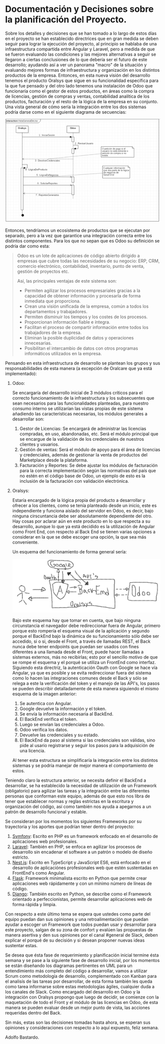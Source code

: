 # Documentación y Decisiones sobre la planificación del Proyecto.

Sobre los detalles y decisiones que se han tomado a lo largo de estos días en el proyecto se han establecido directrices que en gran medida se deben seguir para lograr la ejecución del proyecto, al principio se hablaba de una infraestructura compartida entre Angular y Laravel, pero a medida de que se fueron evaluando las condiciones y las mejores alternativas a seguir se llegaron a ciertas conclusiones de lo que debería ser el futuro de este desarrollo; ayudando así a ver un panorama "macro" de la situación y evaluando mejores formas de infraestructura y organización en los distintos productos de la empresa. Entonces, en esta nueva visión del desarrollo tenemos el producto Oralsys que sigue en su funcionalidad específica para la que fue pensado y del otro lado tenemos una instalación de Odoo que funcionaría como el gestor de estos productos, en áreas como la compra de licencias, gestión de compras y ventas, contabilidad analítica de los productos, facturación y el resto de la lógica de la empresa en su conjunto. Una vista general de cómo sería la integración entre los dos sistemas podría darse como en el siguiente diagrama de secuencias:

![UML Integración](Integracion.png "Integración")

Entonces, tendríamos un ecosistema de productos que se ejecutan por separado, pero a la vez que garantice una integración correcta entre los distintos componentes. Para los que no sepan que es Odoo su definición se podría dar como esta:

> Odoo es un lote de aplicaciones de código abierto dirigido a empresas que cubre todas las necesidades de su negocio: ERP, CRM, comercio electrónico, contabilidad, inventario, punto de venta, gestión de proyectos etc.
>
> Así, las principales ventajas de este sistema son:
>
> - Permiten agilizar los procesos empresariales gracias a la capacidad de obtener información y procesarla de forma inmediata que proporciona.
> - Crean una visión unificada de la empresa, común a todos los departamentos y trabajadores.
> - Permiten disminuir los tiempos y los costes de los procesos.
> - Proporcionan información fiable e íntegra.
> - Facilitan el proceso de compartir información entre todos los trabajadores de la empresa.
> - Eliminan la posible duplicidad de datos y operaciones innecesarias.
> - Posibilitan el intercambio de datos con otros programas informáticos utilizados en la empresa.

Pensando en esta infraestructura de desarrollo se plantean los grupos y sus responsabilidades de esta manera (a excepción de Oralcare que ya está implementado):

1. Odoo:

   Se encargaría del desarrollo inicial de 3 módulos críticos para el correcto funcionamiento de la infraestructura y los subsecuentes que sean necesarios para las funcionalidades planteadas, para nuestro consumo interno se utilizarían las vistas propias de este sistema añadiendo las características necesarias, los módulos generales a desarrollar son:

   1. Gestor de Licencias: Se encargará de administrar las licencias compradas, en uso, abandonadas, etc. Será el módulo principal que se encargue de la validación de los credenciales de nuestros clientes y usuarios.
   2. Gestión de ventas: Será el módulo de apoyo para él área de licencias y credenciales, además de gestionar la venta de productos del Marketplace desde la plataforma.
   3. Facturación y Reportes: Se debe ajustar los módulos de facturación para la correcta implementación según las normativas del país que no estén en el código base de Odoo, un ejemplo de esto es la inclusión de la facturación con validación electrónica.

2. Oralsys: 

   Estaría encargado de la lógica propia del producto a desarrollar y ofrecer a los clientes, como se tenía planteado desde un inicio, este es independiente y funciona aislado del servidor en Odoo, es decir, bajo ninguna cirscuntancia debe ser absolutamente dependiente del otro. Hay cosas por aclarar aún en este producto en lo que respecta a su desarrollo, aunque lo que ya está decidido es la utilización de Angular como Front End, con respecto al Back End se tienen varias opciones a considerar en la que se debe escoger una opción, la que sea más conveniente.

   Un esquema del funcionamiento de forma general sería:

   ![Funcionamiento](Funcionamiento.png)

   Bajo este esquema hay que tomar en cuenta, que bajo ninguna circunstancia el navegador debe redireccionar fuera de Angular, primero porque esto rompería el esquema visual de la aplicación y segundo porque el BackEnd bajo la dinámica de su funcionamiento sólo debe ser accedido, si o si, desde el Front, a través de llamadas REST, el Back nunca debe tener endpoints que puedan ser usados con fines diferentes a una llamada desde el Front, puede hacer llamadas a sistemas externos, más no recibirlas; esto por el sencillo motivo de que se rompe el esquema y el porqué se utiliza un FrontEnd como interfaz. Siguiendo esta directriz, la autenticación Oauth con Google se hace vía Angular, ya que es posible y se evita redireccionar fuera del sistema como lo hacen las integraciones comunes desde el Back y sólo se relega a este la verificación del token y el manejo de las API's, los pasos se pueden describir detalladamente de esta manera siguiendo el mismo esquema de la imagen anterior:

   1. Se autentica con Angular.
   2. Google devuelve la información y el token.
   3. Se envía la información necesaria al BackEnd.
   4. El BackEnd verifica el token.
   5. Luego se envían las credenciales a Odoo.
   6. Odoo verifica los datos.
   7. Devuelve las credenciales y su estado.
   8. El BackEnd da paso al sistema si las credenciales son válidas, sino pide al usario registrarse y seguir los pasos para la adquisición de una licencia.

   Al tener esta estructura se simplificaría la integración entre los distintos sistemas y se podría manejar de mejor manera el comportamiento de estos.

Teniendo claro la estructura anterior, se necesita definir el BackEnd a desarrollar, se ha establecido la necesidad de utilización de un Framework (obligatorio) para agilizar las tareas y la integración entre las diferentes personas que conforman este equipo, además de que esto nos libra de tener que establecer normas y reglas estrictas en la escritura y organización del código, así como también nos ayuda a apegarnos a un patrón de desarrollo funcional y estable.

Se consideran por los momentos los siguientes Frameworks por su trayectoria y los aportes que podrían tener dentro del proyecto:

1. [Symfony](https://symfony.com/): Escrito en PHP es un framework enfocado en el desarrollo de aplicaciones web profesionales.
2. [Laravel](https://laravel.com/): También en PHP, se enfoca en agilizar los procesos de desarrollo sin encadenar el software a un patrón o modelo de diseño estricto.
3. [Nest.js](https://nestjs.com/): Escrito en TypeScript y JavaScript ES6, está enfocado en el desarrollo de aplicaciónes profesionales web que estén sustentadas en FrontEnd's como Angular.
4. [Flask](http://flask.pocoo.org): Framework minimalista escrito en Python que permite crear aplicaciones web rápidamente y con un mínimo número de líneas de código.
5. [Django](https://www.djangoproject.com/): También escrito en Python, se describe como el Framework orientado a perfeccionistas, permite desarrollar aplicaciones web de forma rápida y limpia.

Con respecto a este último tema se espera que ustedes como parte del equipo puedan dan sus opiniones y una retroalimentación que puedan ayudar a escoger un Framework que todos puedan usar y desarrollar para este proyecto, salgan de su zona de confort y evalúen las propuestas de manera asertiva y den sus opiniones por el canal #general de Slack, deben explicar el porqué de su decisión y si desean proponer nuevas ideas sustentar estas.

Se desea que ésta fase de requerimiento y planificación inicial termine ésta semana y se pase a la siguiente fase de desarrollo inicial, por los momentos se están diseñando los diagramas pertinentes en UML para un entendimiento más completo del código a desarrollar, vamos a utilizar Scrum como metodología de desarrollo, complementado con Kanban para el analisís de las tareas por desarrollar, de esta forma también les queda como tarea informarse sobre estas metodologías ágiles, cualquier duda a los canales de Slack. Como encargado del desarrollo en Odoo y la integración con Oralsys propongo que luego de decidir, se comienze con la maquetación de todo el Front y el módulo de las licencias en Odoo, de esta manera se pueden evaluar desde un mejor punto de vista, las acciones requeridas dentro del Back.

Sin más, estas son las decisiones tomadas hasta ahora, se esperan sus opiniones y consideraciones con respecto a lo aquí expuesto, feliz semana.

Adolfo Bastardo.